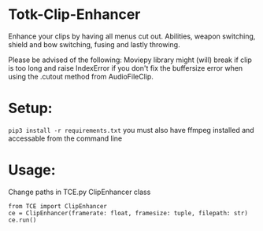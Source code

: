 # Totk-Clip-Enhancer

Enhance your clips by having all menus cut out. Abilities, weapon switching, shield and bow switching, fusing and lastly throwing.

Please be advised of the following:
Moviepy library might (will) break if clip is too long and raise IndexError if you don't fix the buffersize error when using the .cutout method from AudioFileClip.

# Setup:

```pip3 install -r requirements.txt```
you must also have ffmpeg installed and accessable from the command line

# Usage:
Change paths in TCE.py ClipEnhancer class
```
from TCE import ClipEnhancer
ce = ClipEnhancer(framerate: float, framesize: tuple, filepath: str)
ce.run()
```